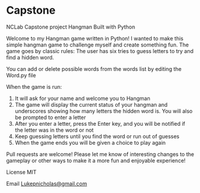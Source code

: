 # Capstone
NCLab Capstone project
Hangman
Built with Python

Welcome to my Hangman game written in Python! I wanted to make this simple hangman game to challenge myself and create something fun.
The game goes by classic rules: The user has six tries to guess letters to try and find a hidden word.

You can add or delete possible words from the words list by editing the Word.py file

When the game is run:
1. It will ask for your name and welcome you to Hangman
2. The game will display the current status of your hangman and underscores showing how many letters the hidden word is. You will also be prompted to enter a letter
3. After you enter a letter, press the Enter key, and you will be notified if the letter was in the word or not
4. Keep guessing letters until you find the word or run out of guesses
5. When the game ends you will be given a choice to play again

Pull requests are welcome!
Please let me know of interesting changes to the gameplay or other ways to make it a more fun and enjoyable experience!

License
MIT

Email Lukepnicholas@gmail.com
